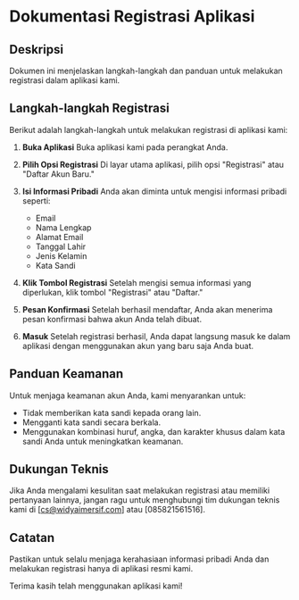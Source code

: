 # Dokumentasi Registrasi Aplikasi

## Deskripsi
Dokumen ini menjelaskan langkah-langkah dan panduan untuk melakukan registrasi dalam aplikasi kami.

## Langkah-langkah Registrasi
Berikut adalah langkah-langkah untuk melakukan registrasi di aplikasi kami:

1. **Buka Aplikasi**
   Buka aplikasi kami pada perangkat Anda.

2. **Pilih Opsi Registrasi**
   Di layar utama aplikasi, pilih opsi "Registrasi" atau "Daftar Akun Baru."

3. **Isi Informasi Pribadi**
   Anda akan diminta untuk mengisi informasi pribadi seperti:
   - Email 
   - Nama Lengkap
   - Alamat Email
   - Tanggal Lahir
   - Jenis Kelamin
   - Kata Sandi


4. **Klik Tombol Registrasi**
   Setelah mengisi semua informasi yang diperlukan, klik tombol "Registrasi" atau "Daftar."

5. **Pesan Konfirmasi**
   Setelah berhasil mendaftar, Anda akan menerima pesan konfirmasi bahwa akun Anda telah dibuat.

6. **Masuk**
   Setelah registrasi berhasil, Anda dapat langsung masuk ke dalam aplikasi dengan menggunakan akun yang baru saja Anda buat.

## Panduan Keamanan
Untuk menjaga keamanan akun Anda, kami menyarankan untuk:
- Tidak memberikan kata sandi kepada orang lain.
- Mengganti kata sandi secara berkala.
- Menggunakan kombinasi huruf, angka, dan karakter khusus dalam kata sandi Anda untuk meningkatkan keamanan.

## Dukungan Teknis
Jika Anda mengalami kesulitan saat melakukan registrasi atau memiliki pertanyaan lainnya, jangan ragu untuk menghubungi tim dukungan teknis kami di [cs@widyaimersif.com] atau [085821561516].

## Catatan
Pastikan untuk selalu menjaga kerahasiaan informasi pribadi Anda dan melakukan registrasi hanya di aplikasi resmi kami.

Terima kasih telah menggunakan aplikasi kami!


